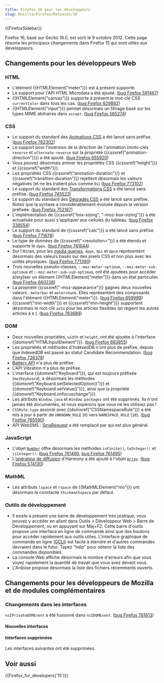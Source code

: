 ```yaml
---
title: Firefox 16 pour les développeurs
slug: Mozilla/Firefox/Releases/16
---
```


{{FirefoxSidebar}}

Firefox 16, basé sur Gecko 16.0, est sorti le 9 octobre 2012. Cette page résume les principaux changements dans Firefox 15 qui sont utiles aux développeurs.

## Changements pour les développeurs Web

### HTML

- L'élément {{HTMLElement("meter")}} est à présent supporté.
- Le support pour l'API HTML Microdata a été ajouté. ([bug Firefox 591467](https://bugzil.la/591467))
- {{HTMLElement("canvas")}} supporte à présent le mot-clé CSS `currentColor` dans tous les cas. ([bug Firefox 629882](https://bugzil.la/629882))
- {{HTMLElement("input")}} permet désormais un filtrage basé sur les types MIME abitraires dans `accept`. ([bug Firefox 565274](https://bugzil.la/565274))

### CSS

- Le support du standard des [Animations CSS](/fr/docs/CSS/Animations_CSS) a été lancé sans préfixe. ([bug Firefox 762302](https://bugzil.la/762302))
- Le support pour l'inversion de la direction de l'animation (mots-clés `reverse` et `alternate-reverse` sur la propriété {{cssxref("animation-direction")}}) a été ajouté. ([bug Firefox 655920](https://bugzil.la/655920))
- Vous pouvez désormais animer les propriétés CSS {{cssxref("height")}} et {{cssxref("width")}}.
- Les propriétés CSS {{cssxref("animation-duration")}} et {{cssxref("transition-duration")}} rejettent désormais les valeurs négatives (et ne les traitent plus comme `0s`) ([bug Firefox 773102](https://bugzil.la/773102))
- Le support du standard des [Transformations CSS](/fr/docs/CSS/Utilisation_des_transformations_CSS) a été lancé sans préfixe. ([bug Firefox 745523](https://bugzil.la/745523))
- Le support du standard des [Dégradés CSS](/fr/docs/CSS/Using_CSS_gradients) a été lancé sans préfixe. Notez que la syntaxe a considérablement évoluée depuis la version préfixée. ([bug Firefox 752187](https://bugzil.la/752187))
- L'implémentation de {{cssxref("box-sizing", "-moz-box-sizing")}} a été actualisée pour aussi s'appliquer aux cellules du tableau. ([bug Firefox 338554](https://bugzil.la/338554))
- Le support du standard de {{cssxref("calc")}} a été lancé sans préfixe. ([bug Firefox 771678](https://bugzil.la/771678))
- Le type de données de {{cssxref("&lt;resolution&gt;")}} a été étendu et supporte le `dppx`. ([bug Firefox 741644](https://bugzil.la/741644))
- Sur l'écran, pour les [media queries](/fr/docs/CSS/Media_queries), `dppx`, `dpi` et `dpcm` représentent désormais des valeurs basés sur des pixels CSS et non plus avec les unités physiques. ([bug Firefox 771390](https://bugzil.la/771390))
- Trois nouvelles pseudo-classes, `:-moz-meter-optimum`, `:-moz-meter-sub-optimum` et `:-moz-meter-sub-sub-optimum`, ont été ajoutées pour accéder à/styliser un élément {{HTMLElement("meter")}} dans un état particulier. ([bug Firefox 660238](https://bugzil.la/660238))
- La propriété {{cssxref("-moz-appearance")}} gagnes deux nouvelles valeurs : `meterbar` et `meterchunk`. Elles représentent des composants dans l'élément {{HTMLElement("meter")}}. ([bug Firefox 659999](https://bugzil.la/659999))
- {{cssxref("min-width")}} et {{cssxref("min-height")}} supportent désormais le mot-clé `auto` pour les articles flexibles (et règlent les autres articles à `0` ). ([bug Firefox 763689](https://bugzil.la/763689))

### DOM

- Deux nouvelles propriétés, `width` et `height`, ont été ajoutée à l'interface {{domxref("HTMLInputElement")}}. ([bug Firefox 683855](https://bugzil.la/683855))
- Les propriétés et méthodes d'IndexedDB n'ont plus de préfixe, depuis que IndexedDB est passé au statut Candidate Recommendation. ([bug Firefox 726378](https://bugzil.la/726378))
- [Battery API](/fr/docs/DOM/window.navigator.battery) n'a plus de préfixe.
- L'API Vibration n'a plus de préfixe.
- L'interface {{domxref("Keyboard")}}, qui est toujours préfixée (`mozKeyboard`), a désormais les méthodes {{domxref("Keyboard.setSelectedOption()")}} et {{domxref("Keyboard.setValue()")}}, ainsi que la propriété {{domxref("Keyboard.onfocuschange")}}.
- Les attributs `Window.java` et `Window.packages` ont été supprimés. Ils n'ont jamais été documentés, et nous espérons que vous ne les utilisiez pas !
- `CSSRule.type` associé avec {{domxref("CSSNamespaceRule")}} a été mis à jour à partir de `UNKNOWN_RULE` (`0`) vers `NAMESPACE_RULE` (`10`). ([bug Firefox 765590](https://bugzil.la/765590))
- API WebSMS : [SmsRequest](/fr/docs/DOM/SmsRequest) a été remplacé par qui est plus général.

### JavaScript

- L'objet [`Number`](/fr/docs/JavaScript/Reference/Global_Objects/Number) offre désormais les méthodes `isFinite()`, `toInteger()` et `isInteger()`. ([bug Firefox 761480](https://bugzil.la/761480), [bug Firefox 761495](https://bugzil.la/761495))
- L'[opérateur de diffusion](http://wiki.ecmascript.org/doku.php?id=harmony:spread) d'Harmony a été ajouté à l'objet [`Array`](/fr/docs/JavaScript/Reference/Global_Objects/Array). ([bug Firefox 574130](https://bugzil.la/574130))

### MathML

- Les attributs `lspace` et `rspace` de {{MathMLElement("mo")}} ont désormais la constante `thickmathspace` par défaut.

### Outils de développement

- Il existe à présent une barre de développement très pratique, vous pouvez y accéder en allant dans Outils > Développeur Web > Barre de Développement, ou en appuyant sur Maj+F2. Cette barre d'outils propose une interface en ligne de commande ainsi que des boutons pour accéder rapidement aux outils utiles. L'interface graphique de commande en ligne ([GCLI](/fr/docs/Tools/GCLI)) est facile à étendre et d'autres commandes devraient dans le futur. Tapez "help" pour obtenir la liste des commandes disponibles.
- La console Web affiche désormais le nombre d'erreurs afin que vous voyez rapidement la quantité de travail que vous avez devant vous.
- L'Ardoise propose désormais la liste des fichiers récemments ouverts.

## Changements pour les développeurs de Mozilla et de modules complémentaires

### Changements dans les interfaces

`nsIPrivateDOMEvent` a été fusionné dans `nsIDOMEvent`. ([bug Firefox 761613](https://bugzil.la/761613))

#### Nouvelles interfaces

#### Interfaces supprimées

Les interfaces suivantes ont été supprimées.

## Voir aussi

{{Firefox_for_developers('15')}}
